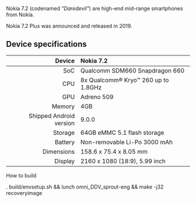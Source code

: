 Nokia 7.2 (codenamed _"Daredevil"_) are high-end mid-range smartphones from Nokia.

Nokia 7.2 Plus was announced and released in 2019.

## Device specifications

| Device       |   Nokia 7.2                                     |
| -----------: | :---------------------------------------------- |
| SoC          | Qualcomm SDM660 Snapdragon 660                  |
| CPU          | 8x Qualcomm® Kryo™ 260 up to 1.8GHz             |
| GPU          | Adreno 509                                      |
| Memory       | 4GB                                             |
| Shipped Android version | 9.0.0                                |
| Storage      | 64GB eMMC 5.1 flash storage                     |
| Battery      | Non-removable Li-Po 3000 mAh                    |
| Dimensions   | 158.6 x 75.4 x 8.05 mm                          |
| Display      | 2160 x 1080 (18:9), 5.99 inch                   |


How to build

. build/envsetup.sh && lunch omni_DDV_sprout-eng && make -j32 recoveryimage

